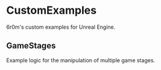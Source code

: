 # CustomExamples
 6r0m's custom examples for Unreal Engine.

## GameStages
Example logic for the manipulation of multiple game stages.